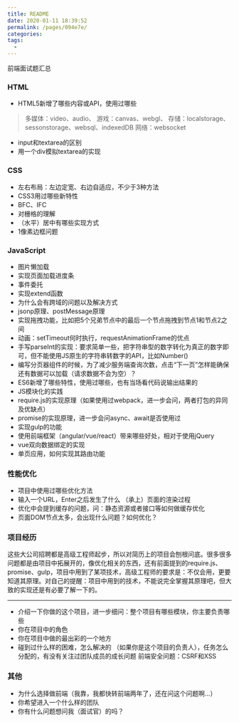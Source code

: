 ```yaml
---
title: README
date: 2020-01-11 18:39:52
permalink: /pages/094e7e/
categories:
tags:
  - 
---
```

前端面试题汇总

### HTML
- HTML5新增了哪些内容或API，使用过哪些
> 多媒体：video、audio、
游戏：canvas、webgl、
存储：localstorage、sessonstorage、websql、indexedDB
网络：websocket
- input和textarea的区别
- 用一个div模拟textarea的实现

### CSS
- 左右布局：左边定宽、右边自适应，不少于3种方法
- CSS3用过哪些新特性
- BFC、IFC
- 对栅格的理解
- （水平）居中有哪些实现方式
- 1像素边框问题

### JavaScript
- 图片懒加载
- 实现页面加载进度条
- 事件委托
- 实现extend函数
- 为什么会有跨域的问题以及解决方式
- jsonp原理、postMessage原理
- 实现拖拽功能，比如把5个兄弟节点中的最后一个节点拖拽到节点1和节点2之间
- 动画：setTimeout何时执行，requestAnimationFrame的优点
- 手写parseInt的实现：要求简单一些，把字符串型的数字转化为真正的数字即可，但不能使用JS原生的字符串转数字的API，比如Number()
- 编写分页器组件的时候，为了减少服务端查询次数，点击“下一页”怎样能确保还有数据可以加载（请求数据不会为空）？
- ES6新增了哪些特性，使用过哪些，也有当场看代码说输出结果的
- JS模块化的实践
- require.js的实现原理（如果使用过webpack，进一步会问，两者打包的异同及优缺点）
- promise的实现原理，进一步会问async、await是否使用过
- 实现gulp的功能
- 使用前端框架（angular/vue/react）带来哪些好处，相对于使用jQuery
- vue双向数据绑定的实现
- 单页应用，如何实现其路由功能


### 性能优化
- 项目中使用过哪些优化方法
- 输入一个URL，Enter之后发生了什么
（承上）页面的渲染过程
- 优化中会提到缓存的问题，问：静态资源或者接口等如何做缓存优化
- 页面DOM节点太多，会出现什么问题？如何优化？

### 项目经历

这些大公司招聘都是高级工程师起步，所以对简历上的项目会刨根问底。很多很多问题都是由项目中拓展开的，像优化相关的东西，还有前面提到的require.js、promise、gulp，项目中用到了某项技术，高级工程师的要求是：不仅会用，更要知道其原理。对自己的提醒：项目中用到的技术，不能说完全掌握其原理吧，但大致的实现还是有必要了解一下的。

---
- 介绍一下你做的这个项目，进一步细问：整个项目有哪些模块，你主要负责哪些
- 你在项目中的角色
- 你在项目中做的最出彩的一个地方
- 碰到过什么样的困难，怎么解决的
（如果你是这个项目的负责人），任务怎么分配的，有没有关注过团队成员的成长问题
前端安全问题：CSRF和XSS

### 其他
- 为什么选择做前端（我靠，我都快转前端两年了，还在问这个问题啊...）
- 你希望进入一个什么样的团队
- 你有什么问题想问我（面试官）的吗？
